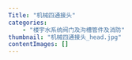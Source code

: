 ```yaml
---
Title: "机械四通接头"
categories:
    - "楼宇水系统阀门及沟槽管件及消防"
thumbnail: "机械四通接头_head.jpg"
contentImages: []
---
```

